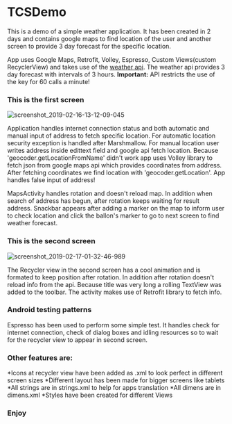 # TCSDemo

This is a demo of a simple weather application. It has been created in 2 days and contains google maps to find location of the user and another screen to provide 3 day forecast for the specific location.

App uses Google Maps, Retrofit, Volley, Espresso, Custom Views(custom RecyclerView) and takes use of the [weather api](https://openweathermap.org/api). The weather api provides 3 day forecast with intervals of 3 hours. **Important:** API restricts the use of the key for 60 calls a minute!

### This is the first screen
![screenshot_2019-02-16-13-12-09-045](https://user-images.githubusercontent.com/26084498/52906267-e444d700-3250-11e9-8d3d-ad086bb766bf.jpeg)

Application handles internet connection status and both automatic and manual input of address to fetch specific location. For automatic location security exception is handled after Marshmallow. For manual location user writes address inside edittext field and google api fetch location. Because 'geocoder.getLocationFromName' didn't work app uses Volley library to fetch json from google maps api which provides coordinates from address. After fetching coordinates we find location with 'geocoder.getLocation'. App handles false input of address!

MapsActivity handles rotation and doesn't reload map. In addition when search of address has begun, after rotation keeps waiting for result address. Snackbar appears after adding a marker on the map to inform user to check location and click the ballon's marker to go to next screen to find weather forecast.

### This is the second screen
![screenshot_2019-02-17-01-32-46-989](https://user-images.githubusercontent.com/26084498/52906428-51a63700-3254-11e9-8cc2-7596b5b102cc.jpeg)

The Recycler view in the second screen has a cool animation and is formated to keep position after rotation. In addition after rotation doesn't reload info from the api. Because title was very long a rolling TextView was added to the toolbar. The activity makes use of Retrofit library to fetch info.

### Android testing patterns
Espresso has been used to perform some simple test. It handles check for internet connection, check of dialog boxes and idling resources so to wait for the recycler view to appear in second screen.

### Other features are:
*Icons at recycler view have been added as .xml to look perfect in different screen sizes
*Different layout has been made for bigger screens like tablets
*All strings are in strings.xml to help for apps translation
*All dimens are in dimens.xml
*Styles have been created for different Views

### Enjoy

